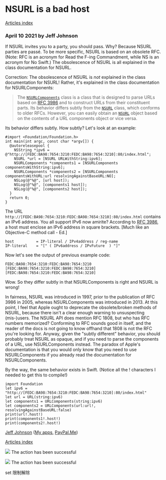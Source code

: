 # NSURL is a bad host
[Articles index](https://lapcatsoftware.com/articles/index.html "The Desolation of Blog")

### April 10 2021 by Jeff Johnson

If NSURL invites you to a party, you should pass. Why? Because NSURL parties are passé. To be more specific, NSURL is based on an obsolete RFC. (Note: RFC is an acronym for Read the F-ing Commandment, while NS is an acronym for No Swift.) The obsolescence of NSURL is all explained in the class documentation for NSURL.

Correction: The obsolescence of NSURL is _not_ explained in the class documentation for NSURL! Rather, it's explained in the class documentation for NSURLComponents:

> The [`NSURLComponents`](https://developer.apple.com/documentation/foundation/nsurlcomponents?language=objc) class is a class that is designed to parse URLs based on [RFC 3986](http://www.ietf.org/rfc/rfc3986.txt) and to construct URLs from their constituent parts. Its behavior differs subtly from the [`NSURL`](https://developer.apple.com/documentation/foundation/nsurl?language=objc) class, which conforms to older RFCs. However, you can easily obtain an [`NSURL`](https://developer.apple.com/documentation/foundation/nsurl?language=objc) object based on the contents of a URL components object or vice versa.

Its behavior differs subtly. How subtly? Let's look at an example:

```
#import <Foundation/Foundation.h>
int main(int argc, const char *argv[]) {
  @autoreleasepool {
    NSString *ipv6 = @"http://[FEDC:BA98:7654:3210:FEDC:BA98:7654:3210]:80/index.html";
    NSURL *url = [NSURL URLWithString:ipv6];
    NSURLComponents *components1 = [NSURLComponents componentsWithString:ipv6];
    NSURLComponents *components2 = [NSURLComponents componentsWithURL:url resolvingAgainstBaseURL:NO];
    NSLog(@"%@", [url host]);
    NSLog(@"%@", [components1 host]);
    NSLog(@"%@", [components2 host]);
  }
  return 0;
}
```

The URL `http://[FEDC:BA98:7654:3210:FEDC:BA98:7654:3210]:80/index.html` contains an IPv6 address. You all support IPv6 now amirite? According to [RFC 3986](http://www.ietf.org/rfc/rfc3986.txt), a host must enclose an IPv6 address in square brackets. \[Much like an Objective-C method call - Ed.\]

```
host          = IP-literal / IPv4address / reg-name
IP-literal    = "[" ( IPv6address / IPvFuture  ) "]"
```

Now let's see the output of previous example code:

```
FEDC:BA98:7654:3210:FEDC:BA98:7654:3210
[FEDC:BA98:7654:3210:FEDC:BA98:7654:3210]
[FEDC:BA98:7654:3210:FEDC:BA98:7654:3210]
```

Wow. So they differ subtly in that NSURLComponents is right and NSURL is wrong!

In fairness, NSURL was introduced in 1997, prior to the publication of RFC 3986 in 2005, whereas NSURLComponents was introduced in 2013. At this point, I feel that Apple ought to deprecate the obsolete/broken methods of NSURL, because there isn't a clear enough warning to unsuspecting (mis-)users. The NSURL API does mention RFC 1808, but who has RFC numbers memorized? Conforming to RFC sounds good in itself, and the reader of the docs is not going to know offhand that 1808 is not the RFC you're looking for. Anyway, given the "subtly different" behavior, you should probably treat NSURL as opaque, and if you need to parse the components of a URL, use NSURLComponents instead. The paradox of Apple's documentation is that you would only know that you need to use NSURLComponents if you already read the documentation for NSURLComponents.

By the way, the same behavior exists in Swift. (Notice all the ! characters I needed to get this to compile!)

```
import Foundation
let ipv6 = "http://[FEDC:BA98:7654:3210:FEDC:BA98:7654:3210]:80/index.html"
let url = URL(string:ipv6)
let components1 = URLComponents(string:ipv6)
let components2 = URLComponents(url:url!, resolvingAgainstBaseURL:false)
print(url!.host!)
print(components1!.host!)
print(components2!.host!)
```

[Jeff Johnson](https://lapcatsoftware.com/) ([My apps](https://underpassapp.com/), [PayPal.Me](https://www.paypal.me/JeffJohnsonWI))

[Articles index](https://lapcatsoftware.com/articles/index.html "The Desolation of Blog")

![](chrome-extension://mapjgeachilmcbbokkgcbgpbakaaeehi/assets/check.svg)
The action has been successful

![](chrome-extension://mapjgeachilmcbbokkgcbgpbakaaeehi/assets/check.svg)
The action has been successful

set 限制解除